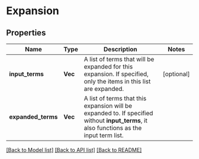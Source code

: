 # Expansion

## Properties
Name | Type | Description | Notes
------------ | ------------- | ------------- | -------------
**input_terms** | **Vec<String>** | A list of terms that will be expanded for this expansion. If specified, only the items in this list are expanded. | [optional] 
**expanded_terms** | **Vec<String>** | A list of terms that this expansion will be expanded to. If specified without **input_terms**, it also functions as the input term list. | 

[[Back to Model list]](../README.md#documentation-for-models) [[Back to API list]](../README.md#documentation-for-api-endpoints) [[Back to README]](../README.md)


